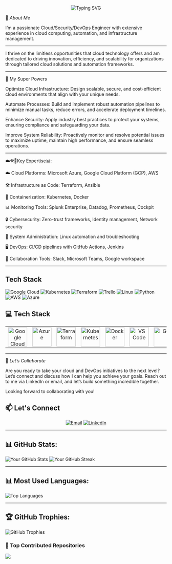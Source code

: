 <!-- Header Section -->
<p align="center">
  <img src="https://readme-typing-svg.demolab.com?font=Fira+Code&size=30&duration=4000&pause=500&center=true&vCenter=true&multiline=true&width=600&height=100&lines=Hello!+I'm+Vera Chimaobim Ake;Cloud Security+%26+DevOps+Engineer" alt="Typing SVG" />
</p>

🌟 *About Me*

I’m a passionate Cloud/Security/DevOps Engineer with extensive experience in cloud computing, automation, and infrastructure management.

---

I thrive on the limitless opportunities that cloud technology offers and am dedicated to driving innovation, efficiency, and scalability for organizations through tailored cloud solutions and automation frameworks.

---

🚀 My Super Powers

Optimize Cloud Infrastructure: Design scalable, secure, and cost-efficient cloud environments that align with your unique needs.

Automate Processes: Build and implement robust automation pipelines to minimize manual tasks, reduce errors, and accelerate deployment timelines.


Enhance Security: Apply industry best practices to protect your systems, ensuring compliance and safeguarding your data.


Improve System Reliability: Proactively monitor and resolve potential issues to maximize uptime, maintain high performance, and ensure seamless operations.

---

☁️⚒️🚢Key Expertise📊:

☁️ Cloud Platforms: Microsoft Azure, Google Cloud Platform (GCP), AWS


🛠️ Infrastructure as Code: Terraform, Ansible


🚢 Containerization: Kubernetes, Docker


📊 Monitoring Tools: Splunk Enterprise, Datadog, Prometheus, Cockpit


🔒 Cybersecurity: Zero-trust frameworks, Identity management, Network security


🐧 System Administration: Linux automation and troubleshooting


🖥️ DevOps: CI/CD pipelines with GitHub Actions, Jenkins


💬 Collaboration Tools: Slack, Microsoft Teams, Google workspace

---

## Tech Stack

![Google Cloud](https://img.shields.io/badge/Google_Cloud-%234285F4.svg?style=flat&logo=google-cloud&logoColor=white)
![Kubernetes](https://img.shields.io/badge/Kubernetes-%23326CE5.svg?style=flat&logo=kubernetes&logoColor=white)
![Terraform](https://img.shields.io/badge/Terraform-%23623CE4.svg?style=flat&logo=terraform&logoColor=white)
![Trello](https://img.shields.io/badge/Trello-%23026AA7.svg?style=flat&logo=trello&logoColor=white)
![Linux](https://img.shields.io/badge/Linux-%23FCC624.svg?style=flat&logo=linux&logoColor=black)
![Python](https://img.shields.io/badge/Python-%233776AB.svg?style=flat&logo=python&logoColor=white)
![AWS](https://img.shields.io/badge/AWS-%23FF9900.svg?style=flat&logo=amazonaws&logoColor=white)
![Azure](https://img.shields.io/badge/Azure-%230072C6.svg?style=flat&logo=microsoftazure&logoColor=white)
## 💻 Tech Stack
<table align="center">
 <tr>
   <td align="center"><img src="https://cdn.jsdelivr.net/gh/devicons/devicon/icons/googlecloud/googlecloud-original.svg" width="60" alt="Google Cloud"/></td>
   <td align="center"><img src="https://cdn.jsdelivr.net/gh/devicons/devicon/icons/azure/azure-original.svg" width="60" alt="Azure"/></td>
   <td align="center"><img src="https://cdn.jsdelivr.net/gh/devicons/devicon/icons/terraform/terraform-original.svg" width="60" alt="Terraform"/></td>
   <td align="center"><img src="https://cdn.jsdelivr.net/gh/devicons/devicon/icons/kubernetes/kubernetes-plain.svg" width="60" alt="Kubernetes"/></td>
   <td align="center"><img src="https://cdn.jsdelivr.net/gh/devicons/devicon/icons/docker/docker-original.svg" width="60" alt="Docker"/></td>
   <td align="center"><img src="https://cdn.jsdelivr.net/gh/devicons/devicon/icons/vscode/vscode-original.svg" width="60" alt="VS Code"/></td>
   <td align="center"><img src="https://cdn.jsdelivr.net/gh/devicons/devicon/icons/git/git-original.svg" width="60" alt="Git"/></td>
   <td align="center"><img src="https://cdn.jsdelivr.net/gh/devicons/devicon/icons/linux/linux-original.svg" width="60" alt="Linux"/></td>
   <td align="center"><img src="https://img.shields.io/badge/Datadog-632CA6?style=flat&logo=datadog&logoColor=white" alt="Datadog" /></td>
   <td align="center"><img src="https://img.shields.io/badge/Cockpit-005CA9?style=flat&logoColor=white" alt="Cockpit"/></td>
 </tr>
</table>

---
🎯 *Let’s Collaborate*

Are you ready to take your cloud and DevOps initiatives to the next level? Let’s connect and discuss how I can help you achieve your goals. Reach out to me via LinkedIn or email, and let’s build something incredible together.

Looking forward to collaborating with you!
<!-- Contact Section -->
## 📫 Let's Connect
<p align="center">
 <a href="mailto:veraake2@gmail.com?subject=Hello Vera!"><img src="https://img.shields.io/badge/Email-D14836?logo=gmail&logoColor=white&style=for-the-badge" alt="Email"/></a>
 <a href="https://www.linkedin.com/in/vera-egbeh-ake//"><img src="https://img.shields.io/badge/LinkedIn-0077B5?logo=linkedin&logoColor=white&style=for-the-badge" alt="LinkedIn"/></a>
</p>

---

 ## 📊 GitHub Stats:
![Your GitHub Stats](https://github-readme-stats.vercel.app/api?username=drladydvee&show_icons=true&theme=dark&count_private=true)
![Your GitHub Streak](https://github-readme-streak-stats.herokuapp.com/?user=drladydvee&theme=dark&hide_border=false)

---

## 📊 Most Used Languages:
![Top Languages](https://github-readme-stats.vercel.app/api/top-langs/?username=drladydvee&layout=compact&theme=dark)

---

## 🏆 GitHub Trophies:
![GitHub Trophies](https://github-profile-trophy.vercel.app/?username=drladydvee&theme=darkhub&margin-w=15&margin-h=15)

### 🚀 Top Contributed Repositories

![](https://komarev.com/ghpvc/?drladydvee=your_drladydvee&color=blue)
<!--
**drladydvee/drladydvee** is a ✨ _special_ ✨ repository because its `README.md` (this file) appears on your GitHub profile.

Here are some ideas to get you started:

- 🔭 I’m currently working on ...
- 🌱 I’m currently learning ...
- 👯 I’m looking to collaborate on ...
- 🤔 I’m looking for help with ...
- 💬 Ask me about ...
- 📫 How to reach me: ...
- 😄 Pronouns: ...
- ⚡ Fun fact: ...
-->
